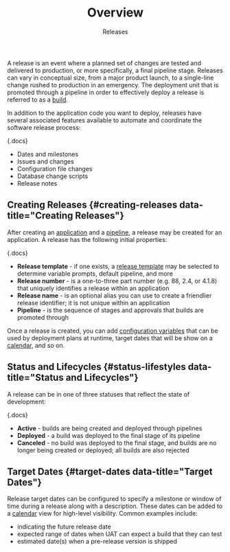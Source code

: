 ﻿---
title: Overview
subtitle: Releases
sequence: 100
keywords: buildmaster, releases, pipelines
show-headings-in-nav: true
---
A release is an event where a planned set of changes are tested and delivered to production, or more specifically, a final pipeline stage. Releases can vary in conceptual size, from a major product launch, to a single-line change rushed to production in an emergency. The deployment unit that is promoted through a pipeline in order to effectively deploy a release is referred to as a [build](/support/documentation/buildmaster/builds/overview).

In addition to the application code you want to deploy, releases have several associated features available to automate and coordinate the software release process:

{.docs}
- Dates and milestones
- Issues and changes
- Configuration file changes
- Database change scripts
- Release notes

## Creating Releases {#creating-releases data-title="Creating Releases"}

After creating an [application](/support/documentation/buildmaster/modeling-applications/applications) and a [pipeline](/support/documentation/buildmaster/core-concepts/pipelines), a release may be created for an application. A release has the following initial properties:

{.docs}
- **Release template** - if one exists, a [release template](templates) may be selected to determine variable prompts, default pipeline, and more
- **Release number** - is a one-to-three part number (e.g. 88, 2.4, or 4.1.8) that uniquely identifies a release within an application
- **Release name** - is  an optional alias you can use to create a friendlier release identifier; it is not unique within an application
- **Pipeline** - is the sequence of stages and approvals that builds are promoted through

Once a release is created, you can add [configuration variables](/support/documentation/buildmaster/administration/configuration-variables) that can be used by deployment plans at runtime, target dates that will be show on a [calendar](calendars), and so on.

## Status and Lifecycles {#status-lifestyles data-title="Status and Lifecycles"}

A release can be in one of three statuses that reflect the state of development:

{.docs}
- **Active** - builds are being created and deployed through pipelines
- **Deployed** - a build was deployed to the final stage of its pipeline
- **Canceled** - no build was deployed to the final stage, and builds are no longer being created or deployed; all builds are also rejected

## Target Dates {#target-dates data-title="Target Dates"}

Release target dates can be configured to specify a milestone or window of time during a release along with a description. These dates can be added to a [calendar](calendars) view for high-level visibility. Common examples include:

 - indicating the future release date
 - expected range of dates when UAT can expect a build that they can test
 - estimated date(s) when a pre-release version is shipped